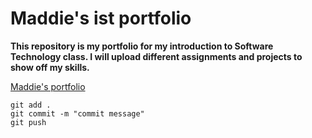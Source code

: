 # Maddie's ist portfolio

**This repository is my portfolio for my introduction to Software Technology class. I will upload different assignments and projects to show off my skills.**

[Maddie's portfolio](https://github.com/SnookyMads/ist-portfolio-Maddie)

```
git add .
git commit -m "commit message"
git push
```
